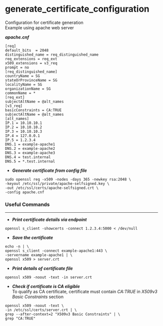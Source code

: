 # generate_certificate_configuration
Configuration for certificate generation  
Example using apache web server  

***apache.cnf***
```
[req]
default_bits  = 2048
distinguished_name = req_distinguished_name
req_extensions = req_ext
x509_extensions = v3_req
prompt = no
[req_distinguished_name]
countryName = SG
stateOrProvinceName = SG
localityName = SG
organizationName = SG
commonName = *
[req_ext]
subjectAltName = @alt_names
[v3_req]
basicConstraints = CA:TRUE
subjectAltName = @alt_names
[alt_names]
IP.1 = 10.10.10.1
IP.2 = 10.10.10.2
IP.3 = 10.10.10.3
IP.4 = 127.0.0.1
IP.5 = 1.2.3.4
DNS.1 = example-apache1
DNS.2 = example-apache2
DNS.3 = example-apache3
DNS.4 = test.internal
DNS.5 = *.test.internal
```

- ***Generate certificate from config file***
```
sudo openssl req -x509 -nodes -days 365 -newkey rsa:2048 \
-keyout /etc/ssl/private/apache-selfsigned.key \
-out /etc/ssl/certs/apache-selfsigned.crt \
-config apache.cnf
```

### Useful Commands
---------------	

- ***Print certificate details via endpoint***
```
openssl s_client -showcerts -connect 1.2.3.4:5000 < /dev/null
```

- ***Save the certificate***
```
echo -n | \ 
openssl s_client -connect example-apache1:443 \ 
-servername example-apache1 | \ 
openssl x509 > server.crt
```

- ***Print details of certificate file***
```
openssl x509 -noout -text -in server.crt
```

- ***Check if certificate is CA eligible***  
To qualify as CA certificate, certificate must contain *CA:TRUE* in *X509v3 Basic Constraints* section
```
openssl x509 -noout -text \
-in /etc/ssl/certs/server.crt | \
grep --after-context=2 "X509v3 Basic Constraints" | \
grep "CA:TRUE"
```
